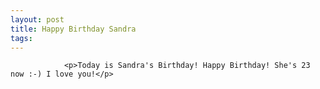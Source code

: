 ```yaml
---
layout: post
title: Happy Birthday Sandra
tags:
---
```



                <p>Today is Sandra's Birthday! Happy Birthday! She's 23 now :-) I love you!</p>
